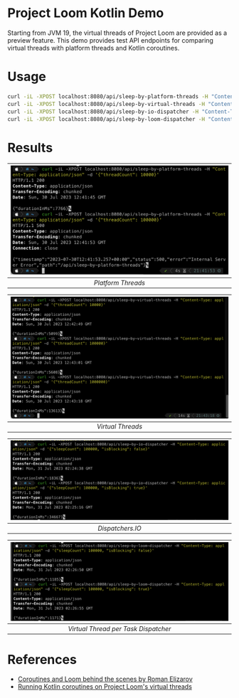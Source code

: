 # Project Loom Kotlin Demo

Starting from JVM 19, the virtual threads of Project Loom are provided as a preview feature.
This demo provides test API endpoints for comparing virtual threads with platform threads and Kotlin coroutines.

# Usage

```bash
curl -iL -XPOST localhost:8080/api/sleep-by-platform-threads -H "Content-Type: application/json" -d '{"sleepCount": 100000}'
curl -iL -XPOST localhost:8080/api/sleep-by-virtual-threads -H "Content-Type: application/json" -d '{"sleepCount": 100000}'
curl -iL -XPOST localhost:8080/api/sleep-by-io-dispatcher -H "Content-Type: application/json" -d '{"sleepCount": 100000, "isBlocking": true}'
curl -iL -XPOST localhost:8080/api/sleep-by-loom-dispatcher -H "Content-Type: application/json" -d '{"sleepCount": 100000, "isBlocking": true}'
```

# Results

| ![platformThread.png](./image/platformThread.png) | 
|:--:| 
| *Platform Threads* |

| ![virtualThread.png](./image/virtualThread.png) | 
|:--:| 
| *Virtual Threads* |

| ![ioDispatcher.png](./image/ioDispatcher.png) | 
|:--:| 
| *Dispatchers.IO* |

| ![loomDispatcher.png](./image/loomDispatcher.png) | 
|:--:| 
| *Virtual Thread per Task Dispatcher* |

# References

- [Coroutines and Loom behind the scenes by Roman Elizarov](https://www.youtube.com/watch?v=zluKcazgkV4)
- [Running Kotlin coroutines on Project Loom's virtual threads](https://kt.academy/article/dispatcher-loom)
